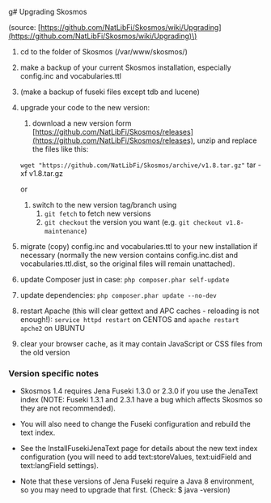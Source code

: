 g# Upgrading Skosmos

\(source: [https://github.com/NatLibFi/Skosmos/wiki/Upgrading](https://github.com/NatLibFi/Skosmos/wiki/Upgrading)\)

1. cd to the folder of Skosmos \(/var/www/skosmos/\)

2. make a backup of your current Skosmos installation, especially config.inc and vocabularies.ttl

3. \(make a backup of fuseki files except tdb and lucene\)

4. upgrade your code to the new version:

   1. download a new version form [https://github.com/NatLibFi/Skosmos/releases](https://github.com/NatLibFi/Skosmos/releases), unzip and replace the files like this:

    `wget "https://github.com/NatLibFi/Skosmos/archive/v1.8.tar.gz"`
    tar -xf v1.8.tar.gz

   or

   1. switch to the new version tag/branch using  
      1. `git fetch` to fetch new versions  
      2. `git checkout` the version you want \(e.g. `git checkout v1.8-maintenance`\)

5. migrate \(copy\) config.inc and vocabularies.ttl to your new installation if necessary (normally the new version contains config.inc.dist and vocabularies.ttl.dist, so the original files will remain unattached).

6. update Composer just in case: `php composer.phar self-update`

7. update dependencies: `php composer.phar update --no-dev`

8. restart Apache \(this will clear gettext and APC caches - reloading is not enough!\):
 `service httpd restart` on CENTOS and `apache restart apche2` on UBUNTU 
9. clear your browser cache, as it may contain JavaScript or CSS files from the old version

### Version specific notes

* Skosmos 1.4 requires Jena Fuseki 1.3.0 or 2.3.0 if you use the JenaText index \(NOTE: Fuseki 1.3.1 and 2.3.1 have a bug which affects Skosmos so they are not recommended\).

* You will also need to change the Fuseki configuration and rebuild the text index.

* See the InstallFusekiJenaText page for details about the new text index configuration \(you will need to add text:storeValues, text:uidField and text:langField settings\).

* Note that these versions of Jena Fuseki require a Java 8 environment, so you may need to upgrade that first. \(Check: $ java -version\)



